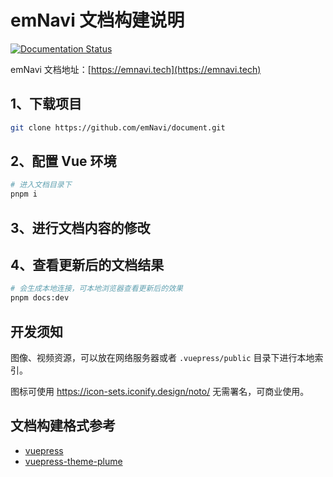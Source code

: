 # emNavi 文档构建说明

[![Documentation Status](https://readthedocs.org/projects/x152b/badge/?version=latest)](https://x152b.readthedocs.io/en/latest/?badge=latest)

emNavi 文档地址：[https://emnavi.tech](https://emnavi.tech)

## 1、下载项目
``` bash
git clone https://github.com/emNavi/document.git
```

## 2、配置 Vue 环境

```bash
# 进入文档目录下
pnpm i
```

## 3、进行文档内容的修改

## 4、查看更新后的文档结果

```bash
# 会生成本地连接，可本地浏览器查看更新后的效果
pnpm docs:dev
```

## 开发须知

图像、视频资源，可以放在网络服务器或者 `.vuepress/public` 目录下进行本地索引。

图标可使用 https://icon-sets.iconify.design/noto/
无需署名，可商业使用。

## 文档构建格式参考
- [vuepress](https://vuepress.vuejs.org/)
- [vuepress-theme-plume](https://theme-plume.vuejs.press/)